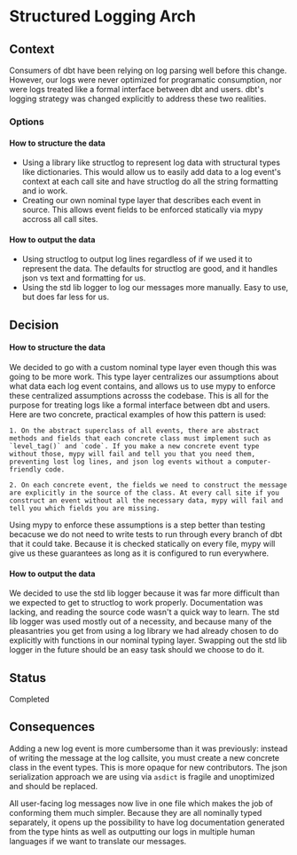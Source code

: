 # Structured Logging Arch

## Context
Consumers of dbt have been relying on log parsing well before this change. However, our logs were never optimized for programatic consumption, nor were logs treated like a formal interface between dbt and users. dbt's logging strategy was changed explicitly to address these two realities.

### Options
#### How to structure the data
- Using a library like structlog to represent log data with structural types like dictionaries. This would allow us to easily add data to a log event's context at each call site and have structlog do all the string formatting and io work.
- Creating our own nominal type layer that describes each event in source. This allows event fields to be enforced statically via mypy accross all call sites.

#### How to output the data
- Using structlog to output log lines regardless of if we used it to represent the data. The defaults for structlog are good, and it handles json vs text and formatting for us.
- Using the std lib logger to log our messages more manually. Easy to use, but does far less for us.

## Decision
#### How to structure the data
We decided to go with a custom nominal type layer even though this was going to be more work. This type layer centralizes our assumptions about what data each log event contains, and allows us to use mypy to enforce these centralized assumptions acrosss the codebase. This is all for the purpose for treating logs like a formal interface between dbt and users. Here are two concrete, practical examples of how this pattern is used:

    1. On the abstract superclass of all events, there are abstract methods and fields that each concrete class must implement such as `level_tag()` and `code`. If you make a new concrete event type without those, mypy will fail and tell you that you need them, preventing lost log lines, and json log events without a computer-friendly code.

    2. On each concrete event, the fields we need to construct the message are explicitly in the source of the class. At every call site if you construct an event without all the necessary data, mypy will fail and tell you which fields you are missing.

Using mypy to enforce these assumptions is a step better than testing becacuse we do not need to write tests to run through every branch of dbt that it could take. Because it is checked statically on every file, mypy will give us these guarantees as long as it is configured to run everywhere.

#### How to output the data
We decided to use the std lib logger because it was far more difficult than we expected to get to structlog to work properly. Documentation was lacking, and reading the source code wasn't a quick way to learn. The std lib logger was used mostly out of a necessity, and because many of the pleasantries you get from using a log library we had already chosen to do explicitly with functions in our nominal typing layer. Swapping out the std lib logger in the future should be an easy task should we choose to do it.

## Status
Completed

## Consequences 
Adding a new log event is more cumbersome than it was previously: instead of writing the message at the log callsite, you must create a new concrete class in the event types. This is more opaque for new contributors. The json serialization approach we are using via `asdict` is fragile and unoptimized and should be replaced.

All user-facing log messages now live in one file which makes the job of conforming them much simpler. Because they are all nominally typed separately, it opens up the possibility to have log documentation generated from the type hints as well as outputting our logs in multiple human languages if we want to translate our messages.
